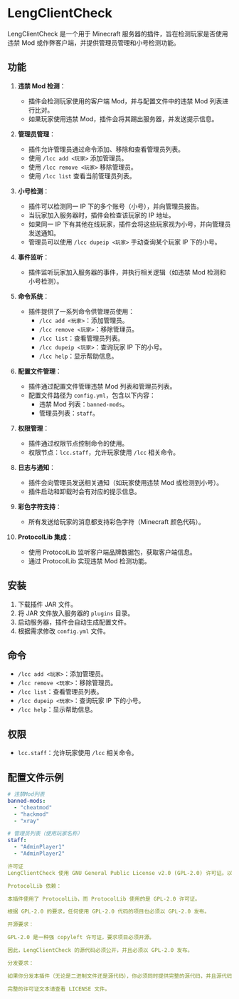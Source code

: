 # LengClientCheck

LengClientCheck 是一个用于 Minecraft 服务器的插件，旨在检测玩家是否使用违禁 Mod 或作弊客户端，并提供管理员管理和小号检测功能。

## 功能

1. **违禁 Mod 检测**：
   - 插件会检测玩家使用的客户端 Mod，并与配置文件中的违禁 Mod 列表进行比对。
   - 如果玩家使用违禁 Mod，插件会将其踢出服务器，并发送提示信息。

2. **管理员管理**：
   - 插件允许管理员通过命令添加、移除和查看管理员列表。
   - 使用 `/lcc add <玩家>` 添加管理员。
   - 使用 `/lcc remove <玩家>` 移除管理员。
   - 使用 `/lcc list` 查看当前管理员列表。

3. **小号检测**：
   - 插件可以检测同一 IP 下的多个账号（小号），并向管理员报告。
   - 当玩家加入服务器时，插件会检查该玩家的 IP 地址。
   - 如果同一 IP 下有其他在线玩家，插件会将这些玩家视为小号，并向管理员发送通知。
   - 管理员可以使用 `/lcc dupeip <玩家>` 手动查询某个玩家 IP 下的小号。

4. **事件监听**：
   - 插件监听玩家加入服务器的事件，并执行相关逻辑（如违禁 Mod 检测和小号检测）。

5. **命令系统**：
   - 插件提供了一系列命令供管理员使用：
     - `/lcc add <玩家>`：添加管理员。
     - `/lcc remove <玩家>`：移除管理员。
     - `/lcc list`：查看管理员列表。
     - `/lcc dupeip <玩家>`：查询玩家 IP 下的小号。
     - `/lcc help`：显示帮助信息。

6. **配置文件管理**：
   - 插件通过配置文件管理违禁 Mod 列表和管理员列表。
   - 配置文件路径为 `config.yml`，包含以下内容：
     - 违禁 Mod 列表：`banned-mods`。
     - 管理员列表：`staff`。

7. **权限管理**：
   - 插件通过权限节点控制命令的使用。
   - 权限节点：`lcc.staff`，允许玩家使用 `/lcc` 相关命令。

8. **日志与通知**：
   - 插件会向管理员发送相关通知（如玩家使用违禁 Mod 或检测到小号）。
   - 插件启动和卸载时会有对应的提示信息。

9. **彩色字符支持**：
   - 所有发送给玩家的消息都支持彩色字符（Minecraft 颜色代码）。

10. **ProtocolLib 集成**：
    - 使用 ProtocolLib 监听客户端品牌数据包，获取客户端信息。
    - 通过 ProtocolLib 实现违禁 Mod 检测功能。

## 安装

1. 下载插件 JAR 文件。
2. 将 JAR 文件放入服务器的 `plugins` 目录。
3. 启动服务器，插件会自动生成配置文件。
4. 根据需求修改 `config.yml` 文件。

## 命令

- `/lcc add <玩家>`：添加管理员。
- `/lcc remove <玩家>`：移除管理员。
- `/lcc list`：查看管理员列表。
- `/lcc dupeip <玩家>`：查询玩家 IP 下的小号。
- `/lcc help`：显示帮助信息。

## 权限

- `lcc.staff`：允许玩家使用 `/lcc` 相关命令。

## 配置文件示例

```yaml
# 违禁Mod列表
banned-mods:
  - "cheatmod"
  - "hackmod"
  - "xray"

# 管理员列表（使用玩家名称）
staff:
  - "AdminPlayer1"
  - "AdminPlayer2"

许可证
LengClientCheck 使用 GNU General Public License v2.0 (GPL-2.0) 许可证。以下是原因：

ProtocolLib 依赖：

本插件使用了 ProtocolLib，而 ProtocolLib 使用的是 GPL-2.0 许可证。

根据 GPL-2.0 的要求，任何使用 GPL-2.0 代码的项目也必须以 GPL-2.0 发布。

开源要求：

GPL-2.0 是一种强 copyleft 许可证，要求项目必须开源。

因此，LengClientCheck 的源代码必须公开，并且必须以 GPL-2.0 发布。

分发要求：

如果你分发本插件（无论是二进制文件还是源代码），你必须同时提供完整的源代码，并且源代码也必须以 GPL-2.0 发布。

完整的许可证文本请查看 LICENSE 文件。
